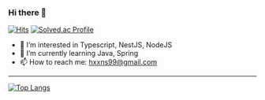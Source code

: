 ### Hi there 👋

[![Hits](https://hits.seeyoufarm.com/api/count/incr/badge.svg?url=https%3A%2F%2Fgithub.com%2Fgjbae1212%2Fhoonn9&count_bg=%2379C83D&title_bg=%23555555&icon=&icon_color=%23E7E7E7&title=hits&edge_flat=false)](https://hits.seeyoufarm.com)
[![Solved.ac Profile](http://mazassumnida.wtf/api/mini/generate_badge?boj=hun9935)](https://solved.ac/hun9935/)
- 🔭 I’m interested in Typescript, NestJS, NodeJS
- 🌱 I’m currently learning Java, Spring
- 📫 How to reach me: hxxns99@gmail.com
<!-- 💬 Ask me about ...-->
-----
[![Top Langs](https://github-readme-stats.vercel.app/api/top-langs/?username=hoonn9&layout=compact)](https://github.com/hoonn9/github-readme-stats)






